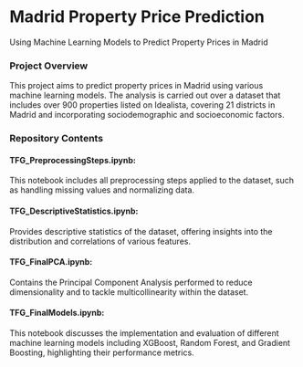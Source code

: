 # Madrid Property Price Prediction 
Using Machine Learning Models to Predict Property Prices in Madrid

### Project Overview

This project aims to predict property prices in Madrid using various machine learning models. The analysis is carried out over a dataset that includes over 900 properties listed on Idealista, covering 21 districts in Madrid and incorporating sociodemographic and socioeconomic factors.

### Repository Contents

#### TFG_PreprocessingSteps.ipynb: 
This notebook includes all preprocessing steps applied to the dataset, such as handling missing values and normalizing data.
#### TFG_DescriptiveStatistics.ipynb: 
Provides descriptive statistics of the dataset, offering insights into the distribution and correlations of various features.
#### TFG_FinalPCA.ipynb:
Contains the Principal Component Analysis performed to reduce dimensionality and to tackle multicollinearity within the dataset.
#### TFG_FinalModels.ipynb: 
This notebook discusses the implementation and evaluation of different machine learning models including XGBoost, Random Forest, and Gradient Boosting, highlighting their performance metrics.
